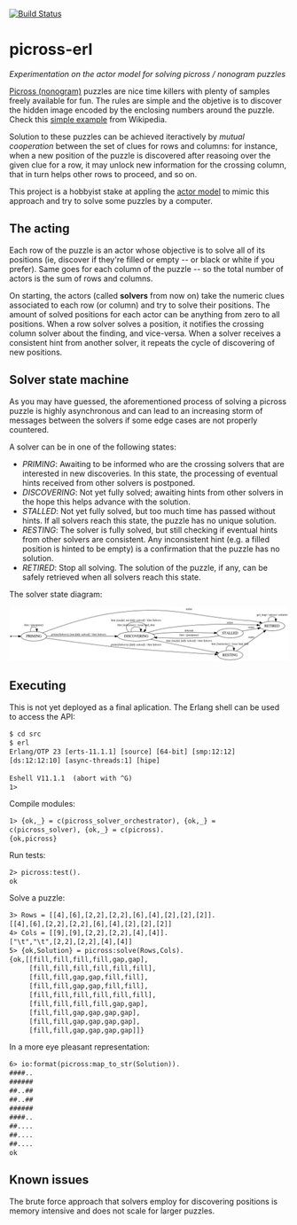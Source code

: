 [![Build Status](https://travis-ci.com/coolparadox/picross-erl.svg?branch=master)](https://travis-ci.com/coolparadox/picross-erl)

# picross-erl

*Experimentation on the actor model for solving picross / nonogram puzzles*

[Picross (nonogram)](http://picross.net/how-to-play.php) puzzles are nice time killers with plenty of samples freely available for fun. The rules are simple and the objetive is to discover the hidden image encoded by the enclosing numbers around the puzzle. Check this [simple example](https://en.wikipedia.org/wiki/Nonogram#Example) from Wikipedia.

Solution to these puzzles can be achieved iteractively by *mutual cooperation* between the set of clues for rows and columns: for instance, when a new position of the puzzle is discovered after reasoing over the given clue for a row, it may unlock new information for the crossing column, that in turn helps other rows to proceed, and so on.

This project is a hobbyist stake at appling the [actor model](https://www.brianstorti.com/the-actor-model/) to mimic this approach and try to solve some puzzles by a computer.

## The acting

Each row of the puzzle is an actor whose objective is to solve all of its positions (ie, discover if they're filled or empty -- or black or white if you prefer). Same goes for each column of the puzzle -- so the total number of actors is the sum of rows and columns.

On starting, the actors (called **solvers** from now on) take the numeric clues associated to each row (or column) and try to solve their positions. The amount of solved positions for each actor can be anything from zero to all positions. When a row solver solves a position, it notifies the crossing column solver about the finding, and vice-versa. When a solver receives a consistent hint from another solver, it repeats the cycle of discovering of new positions.

## Solver state machine

As you may have guessed, the aforementioned process of solving a picross puzzle is highly asynchronous and can lead to an increasing storm of messages between the solvers if some edge cases are not properly countered.

A solver can be in one of the following states:

- *PRIMING*: Awaiting to be informed who are the crossing solvers that are interested in new discoveries. In this state, the processing of eventual hints received from other solvers is postponed.
- *DISCOVERING*: Not yet fully solved; awaiting hints from other solvers in the hope this helps advance with the solution.
- *STALLED*: Not yet fully solved, but too much time has passed without hints. If all solvers reach this state, the puzzle has no unique solution.
- *RESTING*: The solver is fully solved, but still checking if eventual hints from other solvers are consistent. Any inconsistent hint (e.g. a filled position is hinted to be empty) is a confirmation that the puzzle has no solution.
- *RETIRED*: Stop all solving. The solution of the puzzle, if any, can be safely retrieved when all solvers reach this state.

The solver state diagram:

![picross-solver state diagram](/doc/solver_states/picross_solver_states.png "picross-solver state diagram")

## Executing

This is not yet deployed as a final aplication. The Erlang shell can be used to access the API:

    $ cd src
    $ erl
    Erlang/OTP 23 [erts-11.1.1] [source] [64-bit] [smp:12:12] [ds:12:12:10] [async-threads:1] [hipe]
    
    Eshell V11.1.1  (abort with ^G)
    1>

Compile modules:

    1> {ok,_} = c(picross_solver_orchestrator), {ok,_} = c(picross_solver), {ok,_} = c(picross).
    {ok,picross}

Run tests:

    2> picross:test().
    ok

Solve a puzzle:

    3> Rows = [[4],[6],[2,2],[2,2],[6],[4],[2],[2],[2]].
    [[4],[6],[2,2],[2,2],[6],[4],[2],[2],[2]]
    4> Cols = [[9],[9],[2,2],[2,2],[4],[4]].
    ["\t","\t",[2,2],[2,2],[4],[4]]
    5> {ok,Solution} = picross:solve(Rows,Cols).
    {ok,[[fill,fill,fill,fill,gap,gap],
         [fill,fill,fill,fill,fill,fill],
         [fill,fill,gap,gap,fill,fill],
         [fill,fill,gap,gap,fill,fill],
         [fill,fill,fill,fill,fill,fill],
         [fill,fill,fill,fill,gap,gap],
         [fill,fill,gap,gap,gap,gap],
         [fill,fill,gap,gap,gap,gap],
         [fill,fill,gap,gap,gap,gap]]}

In a more eye pleasant representation:

    6> io:format(picross:map_to_str(Solution)).
    ####..
    ######
    ##..##
    ##..##
    ######
    ####..
    ##....
    ##....
    ##....
    ok

## Known issues

The brute force approach that solvers employ for discovering positions is memory intensive and does not scale for larger puzzles.
